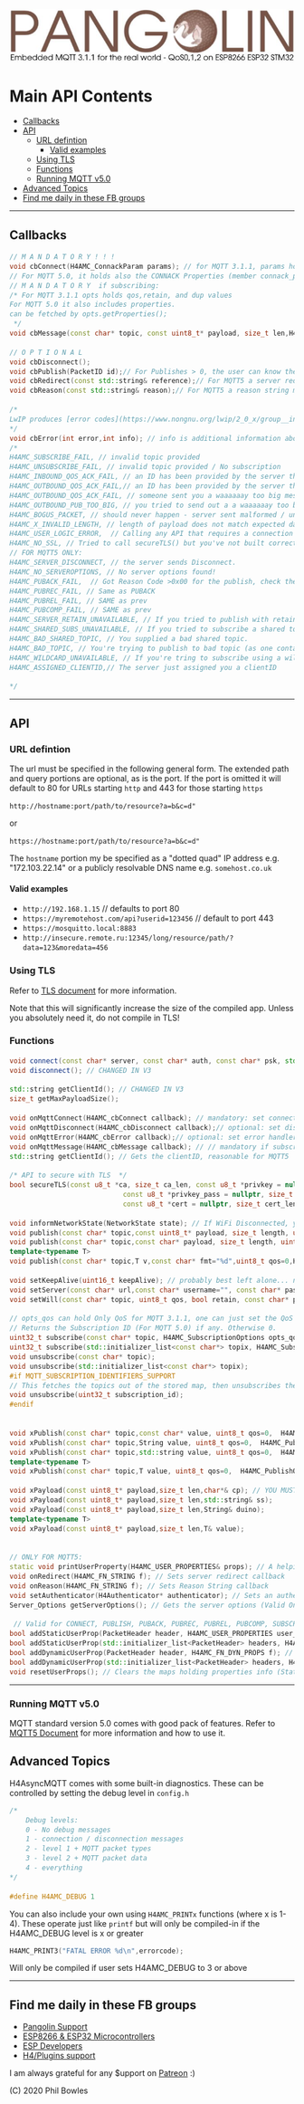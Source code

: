 ![plainhdr](../assets/pangoplain.jpg)

# Main API Contents

- [Callbacks](#callbacks)
- [API](#api)
  - [URL defintion](#url-defintion)
    - [Valid examples](#valid-examples)
  - [Using TLS](#using-tls)
  - [Functions](#functions)
  - [Running MQTT v5.0](#running-mqtt-v50)
- [Advanced Topics](#advanced-topics)
- [Find me daily in these FB groups](#find-me-daily-in-these-fb-groups)

---

## Callbacks

```cpp
// M A N D A T O R Y ! ! !
void cbConnect(H4AMC_ConnackParam params); // for MQTT 3.1.1, params holds session = whether connection has started with a dirty session
// For MQTT 5.0, it holds also the CONNACK Properties (member connack_props)
// M A N D A T O R Y  if subscribing:
/* For MQTT 3.1.1 opts holds qos,retain, and dup values
For MQTT 5.0 it also includes properties.
can be fetched by opts.getProperties();
 */
void cbMessage(const char* topic, const uint8_t* payload, size_t len,H4AMC_MessageOptions opts);

// O P T I O N A L
void cbDisconnect();
void cbPublish(PacketID id);// For Publishes > 0, the user can know the publish is fully acked by receiving its id via this callback.
void cbRedirect(const std::string& reference);// For MQTT5 a server redirect is handled by a callback.
void cbReason(const std::string& reason);// For MQTT5 a reason string might be received, this callback catches it.

/*
LwIP produces [error codes](https://www.nongnu.org/lwip/2_0_x/group__infrastructure__errors.html) with negative value and these get fed back up through H4AsyncTCP eventually to this library, which also has a few of its own valid reasons. How to tell the difference? All of Pangolin's are +ve, but if you get a rare underlying TCP error which will help in diagnosing problems, you will also get told that (-ve) reason code
*/
void cbError(int error,int info); // info is additional information about the error whose code is one of:
/*
H4AMC_SUBSCRIBE_FAIL, // invalid topic provided
H4AMC_UNSUBSCRIBE_FAIL, // invalid topic provided / No subscription
H4AMC_INBOUND_QOS_ACK_FAIL, // an ID has been provided by the server that is no longer held by us (usually after crash/reboot with open session)
H4AMC_OUTBOUND_QOS_ACK_FAIL,// an ID has been provided by the server that is no longer held by us (usually after crash/reboot with open session)
H4AMC_OUTBOUND_QOS_ACK_FAIL, // someone sent you a waaaaaay too big message
H4AMC_OUTBOUND_PUB_TOO_BIG, // you tried to send out a a waaaaaay too big message
H4AMC_BOGUS_PACKET, // should never happen - server sent malformed / unrecognised packet - SERIOUS PROBLEM
H4AMC_X_INVALID_LENGTH, // length of payload does not match expected data type in x functions - server sent malformed message - SERIOUS PROBLEM
H4AMC_USER_LOGIC_ERROR,  // Calling any API that requires a connection to the server
H4AMC_NO_SSL, // Tried to call secureTLS() but you've not built correctly, refer to tls document
// FOR MQTT5 ONLY:
H4AMC_SERVER_DISCONNECT, // the server sends Disconnect.
H4AMC_NO_SERVEROPTIONS, // No server options found!
H4AMC_PUBACK_FAIL,  // Got Reason Code >0x00 for the publish, check the provided reason code held in info and checkout MQTT5 reason codes.
H4AMC_PUBREC_FAIL, // Same as PUBACK
H4AMC_PUBREL_FAIL, // SAME as prev
H4AMC_PUBCOMP_FAIL, // SAME as prev
H4AMC_SERVER_RETAIN_UNAVAILABLE, // If you tried to publish with retain wherein the server doesn't support or permit it.
H4AMC_SHARED_SUBS_UNAVAILABLE, // If you tried to subscribe a shared topic while the server doesn't support/permit it.
H4AMC_BAD_SHARED_TOPIC, // You supplied a bad shared topic.
H4AMC_BAD_TOPIC, // You're trying to publish to bad topic (as one containing a wild card)
H4AMC_WILDCARD_UNAVAILABLE, // If you're tring to subscribe using a wildcard wherein the server doesn't support/permit it.
H4AMC_ASSIGNED_CLIENTID,// The server just assigned you a clientID

*/
```

---

## API

### URL defintion

The url must be specified in the following general form. The extended path and query portions are optional, as is the port. If the port is omitted it will default to 80 for URLs starting `http` and 443 for those starting `https`

`http://hostname:port/path/to/resource?a=b&c=d"`

or

`https://hostname:port/path/to/resource?a=b&c=d"`

The `hostname` portion my be specified as a "dotted quad" IP address e.g. "172.103.22.14" or a publicly resolvable DNS name e.g. `somehost.co.uk`

#### Valid examples

- `http://192.168.1.15` // defaults to port 80
- `https://myremotehost.com/api?userid=123456` // default to port 443
- `https://mosquitto.local:8883`
- `http://insecure.remote.ru:12345/long/resource/path/?data=123&moredata=456`

### Using TLS

Refer to [TLS document](tls.md) for more information.

Note that this will significantly increase the size of the compiled app. Unless you absolutely need it, do not compile in TLS!

### Functions

```cpp
void connect(const char* server, const char* auth, const char* psk, std::string clientId=""); // CHANGED IN V3
void disconnect(); // CHANGED IN V3

std::string getClientId(); // CHANGED IN V3
size_t getMaxPayloadSize();

void onMqttConnect(H4AMC_cbConnect callback); // mandatory: set connect handler V3: REPLACES onConnect
void onMqttDisconnect(H4AMC_cbDisconnect callback);// optional: set disconnect handler V3: REPLACES onDisconnect
void onMqttError(H4AMC_cbError callback);// optional: set error handler  V3: REPLACES onError
void onMqttMessage(H4AMC_cbMessage callback); // // mandatory if subscribing: set topic handler  V3: REPLACES onMessage
std::string getClientId(); // Gets the clientID, reasonable for MQTT5

/* API to secure with TLS  */
bool secureTLS(const u8_t *ca, size_t ca_len, const u8_t *privkey = nullptr, size_t privkey_len=0,
                            const u8_t *privkey_pass = nullptr, size_t privkey_pass_len = 0,
                            const u8_t *cert = nullptr, size_t cert_len = 0);

void informNetworkState(NetworkState state); // If WiFi Disconnected, you might inform with network awareness, BUT if you informed with network disconnection, you MUSH either inform with network connected, or call the connect() API
void publish(const char* topic,const uint8_t* payload, size_t length, uint8_t qos=0,  H4AMC_PublishOptions opts={}); // opts holds retain flag for MQTT 3.1.1, and further holds MQTT5PublishProperties
void publish(const char* topic,const char* payload, size_t length, uint8_t qos=0,  H4AMC_PublishOptions opts={});
template<typename T>
void publish(const char* topic,T v,const char* fmt="%d",uint8_t qos=0,H4AMC_PublishOptions opts={});

void setKeepAlive(uint16_t keepAlive); // probably best left alone... note actual rate is H4AMC_POLL_RATE * keepAlive; and depends on your LwIP
void setServer(const char* url,const char* username="", const char* password = "",const uint8_t* fingerprint=nullptr); // V3: CHANGED
void setWill(const char* topic, uint8_t qos, bool retain, const char* payload = nullptr); // optional

// opts_qos can hold Only QoS for MQTT 3.1.1, one can just set the QoS value in. For MQTT5 it can be supplied with further parameters regarding a subscription: such as Subscription Options, callback function, and user properties. 
// Returns the Subscription ID (For MQTT 5.0) if any. Otherwise 0.
uint32_t subscribe(const char* topic, H4AMC_SubscriptionOptions opts_qos={});
uint32_t subscribe(std::initializer_list<const char*> topix, H4AMC_SubscriptionOptions opts_qos={});
void unsubscribe(const char* topic);
void unsubscribe(std::initializer_list<const char*> topix);
#if MQTT_SUBSCRIPTION_IDENTIFIERS_SUPPORT
// This fetches the topics out of the stored map, then unsubscribes them all once. and remove the resources.
void unsubscribe(uint32_t subscription_id);
#endif


void xPublish(const char* topic,const char* value, uint8_t qos=0,  H4AMC_PublishOptions opts={});
void xPublish(const char* topic,String value, uint8_t qos=0,  H4AMC_PublishOptions opts={});
void xPublish(const char* topic,std::string value, uint8_t qos=0,  H4AMC_PublishOptions opts={});
template<typename T>
void xPublish(const char* topic,T value, uint8_t qos=0,  H4AMC_PublishOptions opts={})

void xPayload(const uint8_t* payload,size_t len,char*& cp); // YOU MUST FREE THE POINTER CREATED BY THIS CALL!!!
void xPayload(const uint8_t* payload,size_t len,std::string& ss);
void xPayload(const uint8_t* payload,size_t len,String& duino);
template<typename T>
void xPayload(const uint8_t* payload,size_t len,T& value);


// ONLY FOR MQTT5:
static void printUserProperty(H4AMC_USER_PROPERTIES& props); // A helping function to pring User Properties
void onRedirect(H4AMC_FN_STRING f); // Sets server redirect callback
void onReason(H4AMC_FN_STRING f); // Sets Reason String callback
void setAuthenticator(H4Authenticator* authenticator); // Sets an authenticator
Server_Options getServerOptions(); // Gets the server options (Valid Only if CONNECTED)

 // Valid for CONNECT, PUBLISH, PUBACK, PUBREC, PUBREL, PUBCOMP, SUBSCRIBE, UNSUBSCRIBE, DISCONNECT, AUTH
bool addStaticUserProp(PacketHeader header, H4AMC_USER_PROPERTIES user_properties); // Adds a static User Property to certain packet header.
bool addStaticUserProp(std::initializer_list<PacketHeader> headers, H4AMC_USER_PROPERTIES user_properties); // Adds a static User Property to several certain packet headers.
bool addDynamicUserProp(PacketHeader header, H4AMC_FN_DYN_PROPS f); // Sets a callback function that must return User Properties for a certain packet header.
bool addDynamicUserProp(std::initializer_list<PacketHeader> headers, H4AMC_FN_DYN_PROPS f); // Sets a callback function for several packet headers
void resetUserProps(); // Clears the maps holding properties info (State/Dynamic).


```

---

### Running MQTT v5.0

MQTT standard version 5.0 comes with good pack of features. Refer to [MQTT5 Document](mqtt5.md) for more information and how to use it.

## Advanced Topics

H4AsyncMQTT comes with some built-in diagnostics. These can be controlled by setting the debug level in `config.h`

```cpp
/*
    Debug levels: 
    0 - No debug messages
    1 - connection / disconnection messages
    2 - level 1 + MQTT packet types
    3 - level 2 + MQTT packet data
    4 - everything
*/

#define H4AMC_DEBUG 1
```

You can also include your own using `H4AMC_PRINTx` functions (where x is 1-4).
These operate just like `printf` but will only be compiled-in if the H4AMC_DEBUG level is x or greater

```cpp
H4AMC_PRINT3("FATAL ERROR %d\n",errorcode); 
```

Will only be compiled if user sets H4AMC_DEBUG to 3 or above

---

## Find me daily in these FB groups

- [Pangolin Support](https://www.facebook.com/groups/H4AsyncMQTT/)
- [ESP8266 & ESP32 Microcontrollers](https://www.facebook.com/groups/2125820374390340/)
- [ESP Developers](https://www.facebook.com/groups/ESP8266/)
- [H4/Plugins support](https://www.facebook.com/groups/h4plugins)

I am always grateful for any $upport on [Patreon](https://www.patreon.com/esparto) :)

(C) 2020 Phil Bowles
